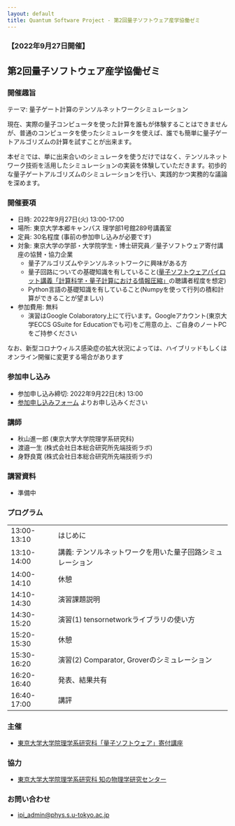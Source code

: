 ```yaml
---
layout: default
title: Quantum Software Project - 第2回量子ソフトウェア産学協働ゼミ
---
```


### 【2022年9月27日開催】
## 第2回量子ソフトウェア産学協働ゼミ

### 開催趣旨

テーマ: 量子ゲート計算のテンソルネットワークシミュレーション

現在、実際の量子コンピュータを使った計算を誰もが体験することはできませんが、普通のコンピュータを使ったシミュレータを使えば、誰でも簡単に量子ゲートアルゴリズムの計算を試すことが出来ます。

本ゼミでは、単に出来合いのシミュレータを使うだけではなく、テンソルネットワーク技術を活用したシミュレーションの実装を体験していただきます。初歩的な量子ゲートアルゴリズムのシミュレーションを行い、実践的かつ実務的な議論を深めます。

### 開催要項

* 日時: 2022年9月27日(火) 13:00-17:00
* 場所: 東京大学本郷キャンパス 理学部1号館289号講義室
* 定員: 30名程度 (事前の参加申し込みが必要です)
* 対象: 東京大学の学部・大学院学生・博士研究員／量子ソフトウェア寄付講座の協賛・協力企業
   * 量子アルゴリズムやテンソルネットワークに興味がある方
   * 量子回路についての基礎知識を有していること([量子ソフトウェアパイロット講義「計算科学・量子計算における情報圧縮」](https://github.com/utokyo-qsw/data-compression/blob/main/README.md)の聴講者程度を想定)
	* Python言語の基礎知識を有していること(Numpyを使って行列の積和計算ができることが望ましい)
* 参加費用: 無料
    * 演習はGoogle Colaboratory上にて行います。Googleアカウント(東京大学ECCS GSuite for Educationでも可)をご用意の上、ご自身のノートPCをご持参ください

なお、新型コロナウィルス感染症の拡大状況によっては、ハイブリッドもしくはオンライン開催に変更する場合があります

### 参加申し込み

* 参加申し込み締切: 2022年9月22日(木) 13:00
* [参加申し込みフォーム](https://forms.gle/Q1P5yMNYZS2ca9Rk6) よりお申し込みください

### 講師

* 秋山進一郎 (東京大学大学院理学系研究科)
* 渡邉一生 (株式会社日本総合研究所先端技術ラボ)
* 身野良寛 (株式会社日本総合研究所先端技術ラボ)

### 講習資料

* 準備中

### プログラム

<table>
<tr><td>13:00-13:10</td><td>はじめに</td></tr>
<tr><td>13:10-14:00</td><td>講義: テンソルネットワークを用いた量子回路シミュレーション</td></tr>
<tr><td>14:00-14:10</td><td>休憩</td></tr>
<tr><td>14:10-14:30</td><td>演習課題説明</td></tr>

<tr><td>14:30-15:20</td><td>演習(1) tensornetworkライブラリの使い方</td></tr>
<tr><td>15:20-15:30</td><td>休憩</td></tr>
<tr><td>15:30-16:20</td><td>演習(2) Comparator, Groverのシミュレーション</td></tr>
<tr><td>16:20-16:40</td><td>発表、結果共有</td></tr>
<tr><td>16:40-17:00</td><td>講評</td></tr>
</table>

### 主催

* [東京大学大学院理学系研究科「量子ソフトウェア」寄付講座](https://qsw.phys.s.u-tokyo.ac.jp)

### 協力

* [東京大学大学院理学系研究科 知の物理学研究センター](https://www.phys.s.u-tokyo.ac.jp/lp/ipi/)

### お問い合わせ

* [ipi_admin@phys.s.u-tokyo.ac.jp](mailto:ipi_admin@phys.s.u-tokyo.ac.jp)
